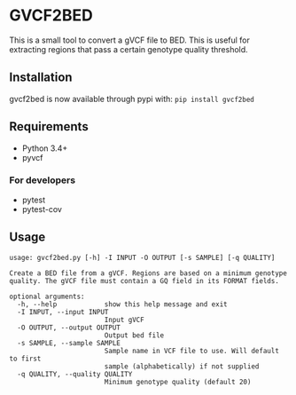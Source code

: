 GVCF2BED
========

This is a small tool to convert a gVCF file to BED.
This is useful for extracting regions that pass a certain genotype quality threshold.
 

## Installation

gvcf2bed is now available through pypi with: 
`pip install gvcf2bed` 


## Requirements

* Python 3.4+
* pyvcf

### For developers

* pytest
* pytest-cov


## Usage

```
usage: gvcf2bed.py [-h] -I INPUT -O OUTPUT [-s SAMPLE] [-q QUALITY]

Create a BED file from a gVCF. Regions are based on a minimum genotype
quality. The gVCF file must contain a GQ field in its FORMAT fields.

optional arguments:
  -h, --help            show this help message and exit
  -I INPUT, --input INPUT
                        Input gVCF
  -O OUTPUT, --output OUTPUT
                        Output bed file
  -s SAMPLE, --sample SAMPLE
                        Sample name in VCF file to use. Will default to first
                        sample (alphabetically) if not supplied
  -q QUALITY, --quality QUALITY
                        Minimum genotype quality (default 20)
```